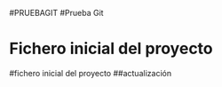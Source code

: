 #PRUEBAGIT
#Prueba Git
# Fichero inicial del proyecto
#fichero inicial del proyecto
##actualización
